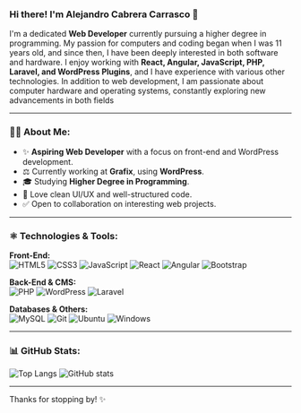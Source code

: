 ### Hi there! I'm Alejandro Cabrera Carrasco 👋

I'm a dedicated **Web Developer** currently pursuing a higher degree in programming. My passion for computers and coding began when I was 11 years old, and since then, I have been deeply interested in both software and hardware. I enjoy working with **React, Angular, JavaScript, PHP, Laravel, and WordPress Plugins**, and I have experience with various other technologies. In addition to web development, I am passionate about computer hardware and operating systems, constantly exploring new advancements in both fields

---

### 👨‍💻 About Me:
- ✨ **Aspiring Web Developer** with a focus on front-end and WordPress development.
- ⚖️ Currently working at **Grafix**, using **WordPress**.
- 🎓 Studying **Higher Degree in Programming**.
- 🎨 Love clean UI/UX and well-structured code.
- ✅ Open to collaboration on interesting web projects.

---

### ⚛️ Technologies & Tools:

**Front-End:**  
![HTML5](https://img.shields.io/badge/-HTML5-E34F26?style=flat&logo=html5&logoColor=white)
![CSS3](https://img.shields.io/badge/-CSS3-1572B6?style=flat&logo=css3&logoColor=white)
![JavaScript](https://img.shields.io/badge/-JavaScript-F7DF1E?style=flat&logo=javascript&logoColor=black)
![React](https://img.shields.io/badge/-React-61DAFB?style=flat&logo=react&logoColor=black)
![Angular](https://img.shields.io/badge/-Angular-DD0031?style=flat&logo=angular&logoColor=white)
![Bootstrap](https://img.shields.io/badge/Bootstrap-7952B3?logo=bootstrap&logoColor=fff)

**Back-End & CMS:**  
![PHP](https://img.shields.io/badge/-PHP-777BB4?style=flat&logo=php&logoColor=white)
![WordPress](https://img.shields.io/badge/-WordPress-21759B?style=flat&logo=wordpress&logoColor=white)
![Laravel](https://img.shields.io/badge/Laravel-2e2e2e?style=flat&logo=laravel)


**Databases & Others:**  
![MySQL](https://img.shields.io/badge/-MySQL-4479A1?style=flat&logo=mysql&logoColor=white)
![Git](https://img.shields.io/badge/-Git-F05032?style=flat&logo=git&logoColor=white)
![Ubuntu](https://img.shields.io/badge/-Ubuntu-E95420?style=flat&logo=ubuntu&logoColor=white)
![Windows](https://custom-icon-badges.demolab.com/badge/Windows-0078D6?logo=windows11&logoColor=white)

---

### 📊 GitHub Stats:

![Top Langs](https://github-readme-stats.vercel.app/api/top-langs/?username=Alexasto12&&layout=donut-vertical&theme=neon) ![GitHub stats](https://github-readme-stats.vercel.app/api?username=Alexasto12&show_icons=true&theme=neon&hide_rank=true)



---

Thanks for stopping by! ✨
